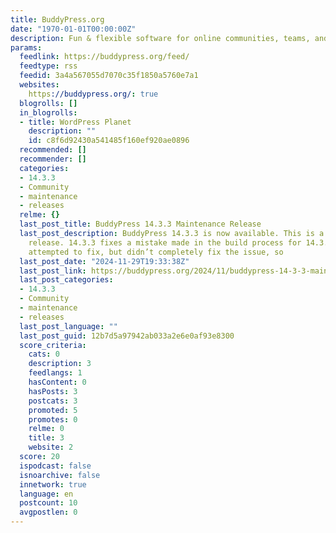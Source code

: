 ```yaml
---
title: BuddyPress.org
date: "1970-01-01T00:00:00Z"
description: Fun & flexible software for online communities, teams, and groups
params:
  feedlink: https://buddypress.org/feed/
  feedtype: rss
  feedid: 3a4a567055d7070c35f1850a5760e7a1
  websites:
    https://buddypress.org/: true
  blogrolls: []
  in_blogrolls:
  - title: WordPress Planet
    description: ""
    id: c8f6d92430a541485f160ef920ae0896
  recommended: []
  recommender: []
  categories:
  - 14.3.3
  - Community
  - maintenance
  - releases
  relme: {}
  last_post_title: BuddyPress 14.3.3 Maintenance Release
  last_post_description: BuddyPress 14.3.3 is now available. This is a maintenance
    release. 14.3.3 fixes a mistake made in the build process for 14.3.1 (and 14.3.2
    attempted to fix, but didn’t completely fix the issue, so
  last_post_date: "2024-11-29T19:33:38Z"
  last_post_link: https://buddypress.org/2024/11/buddypress-14-3-3-maintenance-release/
  last_post_categories:
  - 14.3.3
  - Community
  - maintenance
  - releases
  last_post_language: ""
  last_post_guid: 12b7d5a97942ab033a2e6e0af93e8300
  score_criteria:
    cats: 0
    description: 3
    feedlangs: 1
    hasContent: 0
    hasPosts: 3
    postcats: 3
    promoted: 5
    promotes: 0
    relme: 0
    title: 3
    website: 2
  score: 20
  ispodcast: false
  isnoarchive: false
  innetwork: true
  language: en
  postcount: 10
  avgpostlen: 0
---
```

